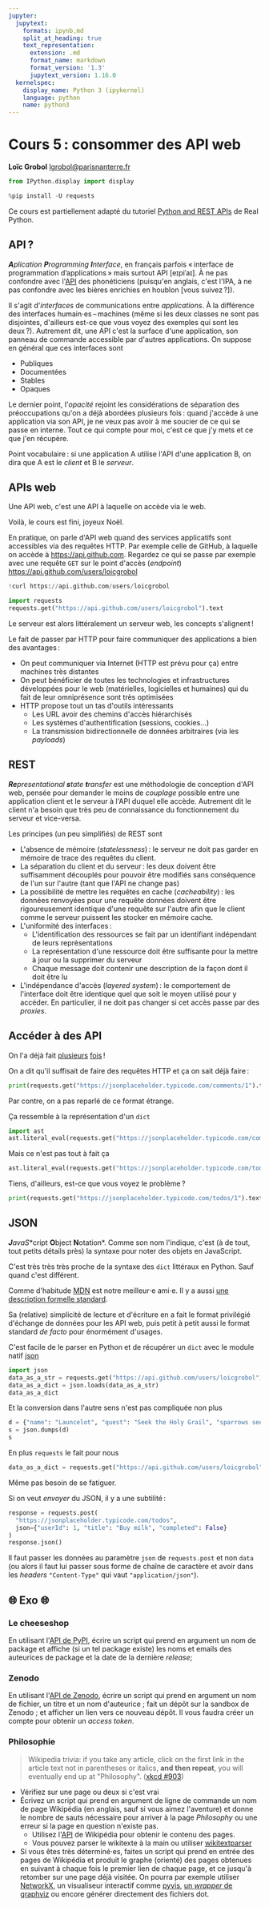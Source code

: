 ```yaml
---
jupyter:
  jupytext:
    formats: ipynb,md
    split_at_heading: true
    text_representation:
      extension: .md
      format_name: markdown
      format_version: '1.3'
      jupytext_version: 1.16.0
  kernelspec:
    display_name: Python 3 (ipykernel)
    language: python
    name: python3
---
```


<!-- LTeX: language=fr -->

<!-- #region slideshow={"slide_type": "slide"} -->
Cours 5 : consommer des API web
================================

**Loïc Grobol** [<lgrobol@parisnanterre.fr>](mailto:lgrobol@parisnanterre.fr)

<!-- #endregion -->

```python
from IPython.display import display
```

```python
%pip install -U requests
```

Ce cours est partiellement adapté du tutoriel [Python and REST
APIs](https://realpython.com/api-integration-in-python/) de Real Python.

## API ?

***A**plication **P**rogramming **I**nterface*, en français parfois « interface de programmation
d’applications » mais surtout API \[eɪpiˈaɪ\]. À ne pas confondre avec
l'[API](https://www.internationalphoneticalphabet.org) des phonéticiens (puisqu'en anglais, c'est
l'IPA, à ne pas confondre avec les bières enrichies en houblon \[vous suivez ?\]).

Il s'agit d'*interfaces* de communications entre *applications*. À la différence des interfaces
humain⋅es – machines (même si les deux classes ne sont pas disjointes, d'ailleurs est-ce que vous
voyez des exemples qui sont les deux ?). Autrement dit, une API c'est la surface d'une application,
son panneau de commande accessible par d'autres applications. On suppose en général que ces
interfaces sont

- Publiques
- Documentées
- Stables
- Opaques

Le dernier point, l'*opacité* rejoint les considérations de séparation des préoccupations qu'on a
déjà abordées plusieurs fois : quand j'accède à une application via son API, je ne veux pas avoir à
me soucier de ce qui se passe en interne. Tout ce qui compte pour moi, c'est ce que j'y mets et ce
que j'en récupère.

Point vocabulaire : si une application A utilise l'API d'une application B, on dira que A est le
*client* et B le *serveur*.

## APIs web

Une API web, c'est une API à laquelle on accède via le web.

Voilà, le cours est fini, joyeux Noël.

En pratique, on parle d'API web quand des services applicatifs sont accessibles via des requêtes
HTTP. Par exemple celle de GitHub, à laquelle on accède à <https://api.github.com>. Regardez ce qui
se passe par exemple avec une requête `GET` sur le point d'accès (*endpoint*)
<https://api.github.com/users/loicgrobol>

```python
!curl https://api.github.com/users/loicgrobol
```

```python
import requests
requests.get("https://api.github.com/users/loicgrobol").text
```

Le serveur est alors littéralement un serveur web, les concepts s'alignent !

Le fait de passer par HTTP pour faire communiquer des applications a bien des avantages :

- On peut communiquer via Internet (HTTP est prévu pour ça) entre machines très distantes
- On peut bénéficier de toutes les technologies et infrastructures développées pour le web
  (matérielles, logicielles et humaines) qui du fait de leur omniprésence sont très optimisées
- HTTP propose tout un tas d'outils intéressants
  - Les URL avoir des chemins d'accès hiérarchisés
  - Les systèmes d'authentification (sessions, cookies…)
  - La transmission bidirectionnelle de données arbitraires (via les *payloads*)

## REST

_**Re**presentational **s**tate **t**ransfer_ est une méthodologie de conception d'API web, pensée
pour demander le moins de *couplage* possible entre une application client et le serveur à l'API
duquel elle accède. Autrement dit le client n'a besoin que très peu de connaissance du
fonctionnement du serveur et vice-versa.

Les principes (un peu simplifiés) de REST sont

- L'absence de mémoire (*statelessness*) : le serveur ne doit pas garder en mémoire de trace des
  requêtes du client.
- La séparation du client et du serveur : les deux doivent être suffisamment découplés pour pouvoir
  être modifiés sans conséquence de l'un sur l'autre (tant que l'API ne change pas)
- La possibilité de mettre les requêtes en cache (*cacheability*) : les données renvoyées pour une
  requête données doivent être rigoureusement identique d'une requête sur l'autre afin que le client
  comme le serveur puissent les stocker en mémoire cache.
- L'uniformité des interfaces :
  - L'identification des ressources se fait par un identifiant indépendant de leurs représentations
  - La représentation d'une ressource doit être suffisante pour la mettre à jour ou la supprimer du
    serveur
  - Chaque message doit contenir une description de la façon dont il doit être lu
- L'indépendance d'accès (*layered system*) : le comportement de l'interface doit être identique
  quel que soit le moyen utilisé pour y accéder. En particulier, il ne doit pas changer si cet accès
  passe par des *proxies*.

## Accéder à des API

On l'a déjà fait [plusieurs](../01-internet/internets.py.md) [fois](../04-requests/requests.py.md) !

On a dit qu'il suffisait de faire des requêtes HTTP et ça on sait déjà faire :

```python
print(requests.get("https://jsonplaceholder.typicode.com/comments/1").text)
```

Par contre, on a pas reparlé de ce format étrange.

Ça ressemble à la représentation d'un `dict`


```python
import ast
ast.literal_eval(requests.get("https://jsonplaceholder.typicode.com/comments/1").text)
```

Mais ce n'est pas tout à fait ça

```python
ast.literal_eval(requests.get("https://jsonplaceholder.typicode.com/todos/1").text)
```

Tiens, d'ailleurs, est-ce que vous voyez le problème ?

```python
print(requests.get("https://jsonplaceholder.typicode.com/todos/1").text)
```

## JSON

***J**ava**S**cript **O**bject **N**otation*. Comme son nom l'indique, c'est (à de tout, tout petits
détails près) la syntaxe pour noter des objets en JavaScript.

C'est très très très proche de la syntaxe des `dict` littéraux en Python. Sauf quand c'est
différent.

Comme d'habitude [MDN](https://developer.mozilla.org/en-US/docs/Learn/JavaScript/Objects/JSON) est
notre meilleur⋅e ami⋅e. Il y a aussi [une description formelle
standard](https://www.rfc-editor.org/info/std90).

Sa (relative) simplicité de lecture et d'écriture en a fait le format privilégié d'échange de
données pour les API web, puis petit à petit aussi le format standard *de facto* pour énormément
d'usages.

C'est facile de le parser en Python et de récupérer un `dict` avec le module natif [json](https://docs.python.org/fr/3/library/json.html)

```python
import json
data_as_a_str = requests.get("https://api.github.com/users/loicgrobol").text
data_as_a_dict = json.loads(data_as_a_str)
data_as_a_dict
```

Et la conversion dans l'autre sens n'est pas compliquée non plus

```python
d = {"name": "Launcelot", "quest": "Seek the Holy Grail", "sparrows seen": 2, "fears": [], "married": False, 0: None}
s = json.dumps(d)
s
```

En plus `requests` le fait pour nous

```python
data_as_a_dict = requests.get("https://api.github.com/users/loicgrobol").json()
```

Même pas besoin de se fatiguer.

Si on veut *envoyer* du JSON, il y a une subtilité :

```python
response = requests.post(
  "https://jsonplaceholder.typicode.com/todos",
  json={"userId": 1, "title": "Buy milk", "completed": False}
)
response.json()
```

Il faut passer les données au paramètre `json` de `requests.post` et non `data` (ou alors il faut
lui passer sous forme de chaîne de caractère et avoir dans les *headers* `"Content-Type"` qui vaut
`"application/json"`).

## 🌐 Exo 🌐

### Le cheeseshop

En utilisant l'[API de PyPI](https://warehouse.pypa.io/api-reference/json.html), écrire un script
qui prend en argument un nom de package et affiche (si un tel package existe) les noms et emails des
auteurices de package et la date de la dernière *release*;

### Zenodo

En utilisant l'[API de Zenodo](https://developers.zenodo.org/#rest-api), écrire un script qui prend
en argument un nom de fichier, un titre et un nom d'auteurice ; fait un dépôt sur la sandbox de
Zenodo ; et afficher un lien vers ce nouveau dépôt. Il vous faudra créer un compte pour obtenir un
*access token*.

### Philosophie

<!-- LTeX: language=en-GB -->
> Wikipedia trivia: if you take any article, click on the first link in the article text not in
> parentheses or italics, **and then repeat**, you will eventually end up at "Philosophy". ([xkcd
> #903](https://xkcd.com/903/))
<!-- LTeX: language=fr -->

- Vérifiez sur une page ou deux si c'est vrai
- Écrivez un script qui prend en argument de ligne de commande un nom de page Wikipédia (en anglais,
  sauf si vous aimez l'aventure) et donne le nombre de sauts nécessaire pour arriver à la page
  *Philosophy* ou une erreur si la page en question n'existe pas.
  - Utilisez l'[API](https://www.mediawiki.org/wiki/API:Get_the_contents_of_a_page) de Wikipédia
    pour obtenir le contenu des pages.
  - Vous pouvez parser le wikitexte à la main ou utiliser
    [wikitextparser](https://pypi.org/project/wikitextparser/)
- Si vous êtes très déterminé⋅es, faites un script qui prend en entrée des pages de Wikipédia et
  produit le graphe (orienté) des pages obtenues en suivant à chaque fois le premier lien de chaque
  page, et ce jusqu'à retomber sur une page déjà visitée. On pourra par exemple utiliser
  [NetworkX](https://networkx.org/documentation/latest/reference/drawing.html), un visualiseur
  interactif comme [pyvis](https://pyvis.readthedocs.io/en/latest/tutorial.html), [un *wrapper* de
  graphviz](https://graphviz.readthedocs.io) ou encore générer directement des fichiers dot.


